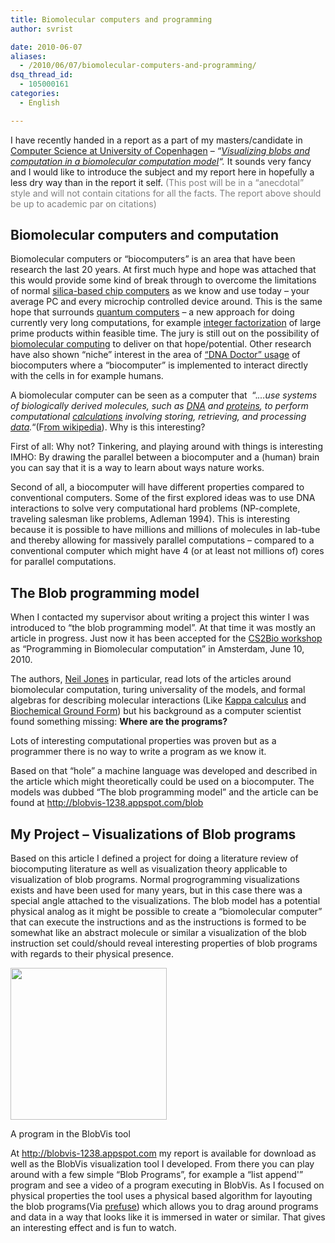 ```yaml
---
title: Biomolecular computers and programming
author: svrist

date: 2010-06-07
aliases: 
  - /2010/06/07/biomolecular-computers-and-programming/
dsq_thread_id:
  - 105000161
categories:
  - English

---
```

I have recently handed in a report as a part of my masters/candidate in <a href="http://www.diku.dk" target="_blank">Computer Science at University of Copenhagen</a> &#8211; _&#8220;<a title="BlobVis visualization tool" href="http://blobvis-1238.appspot.com" target="_blank">Visualizing blobs and computation in a biomolecular computation model</a>&#8220;._ It sounds very fancy and I would like to introduce the subject and my report here in hopefully a less dry way than in the report it self. <span style="color: #808080;">(This post will be in a &#8220;anecdotal&#8221; style and will not contain citations for all the facts. The report above should be up to academic par on citations)</span>

## Biomolecular computers and computation

Biomolecular computers or &#8220;biocomputers&#8221; is an area that have been research the last 20 years. At first much hype and hope was attached that this would provide some kind of break through to overcome the limitations of normal <a title="Wikipedia: Chip Computers" href="http://en.wikipedia.org/wiki/Computer_chips" target="_blank">silica-based chip computers</a> as we know and use today &#8211; your average PC and every microchip controlled device around. This is the same hope that surrounds <a title="Wikipedia: Quantum Computer" href="http://en.wikipedia.org/wiki/Quantum_computer" target="_blank">quantum computers</a> &#8211; a new approach for doing currently very long computations, for example <a title="Wikipedia: Integer Factorization" href="http://en.wikipedia.org/wiki/Integer_factorization" target="_blank">integer factorization</a> of large prime products within feasible time. The jury is still out on the possibility of [biomolecular computing][1] to deliver on that hope/potential. Other research have also shown &#8220;niche&#8221; interest in the area of <a title="Scientific american: Bringing DNA Computers to life" href="http://www.scientificamerican.com/article.cfm?id=bringing-dna-computers-to" target="_blank">&#8220;DNA Doctor&#8221; usage</a> of biocomputers where a &#8220;biocomputer&#8221; is implemented to interact directly with the cells in for example humans.

A biomolecular computer can be seen as a computer that  &#8220;._&#8230;use systems of biologically derived molecules, such as_ [_DNA_][2] _and_ [_proteins_][3]_, to perform computational_ [_calculations_][4] _involving storing, retrieving, and processing_ [_data_][5]_._&#8220;(F<a href="http://en.wikipedia.org/wiki/Biomolecular_computing" target="_blank">rom wikipedia</a>). Why is this interesting?

First of all: Why not? Tinkering, and playing around with things is interesting IMHO: By drawing the parallel between a biocomputer and a (human) brain you can say that it is a way to learn about ways nature works.

Second of all, a biocomputer will have different properties compared to conventional computers. Some of the first explored ideas was to use DNA interactions to solve very computational hard problems (NP-complete, traveling salesman like problems, Adleman 1994). This is interesting because it is possible to have millions and millions of molecules in lab-tube and thereby allowing for massively parallel computations &#8211; compared to a conventional computer which might have 4 (or at least not millions of) cores for parallel computations.

## The Blob programming model

When I contacted my supervisor about writing a project this winter I was introduced to &#8220;the blob programming model&#8221;. At that time it was mostly an article in progress. Just now it has been accepted for the <a title="CS2Bio programme. 10.30 Programming in Biomolecular computation" href="http://cs2bio10.di.unito.it/programme.html" target="_blank">CS2Bio workshop</a> as &#8220;Programming in Biomolecular computation&#8221; in Amsterdam, June 10, 2010.

The authors, <a title="Neil Jones page" href="http://www.diku.dk/hjemmesider/ansatte/neil/" target="_blank">Neil Jones</a> in particular, read lots of the articles around biomolecular computation, turing universality of the models, and formal algebras for describing molecular interactions (Like <a title="Kappa" href="Formal Molecular Biology" target="_blank">Kappa calculus</a> and <a title="Cardelli" href="http://lucacardelli.name/indexPapers.html#TuringUniversalityOfBGF" target="_blank">Biochemical Ground Form</a>) but his background as a computer scientist found something missing: **Where are the programs?**

Lots of interesting computational properties was proven but as a programmer there is no way to write a program as we know it.

Based on that &#8220;hole&#8221; a machine language was developed and described in the article which might theoretically could be used on a biocomputer. The models was dubbed &#8220;The blob programming model&#8221; and the article can be found at <a href="http://blobvis-1238.appspot.com/blob" target="_blank">http://blobvis-1238.appspot.com/blob</a>

## My Project &#8211; Visualizations of Blob programs

Based on this article I defined a project for doing a literature review of biocomputing literature as well as visualization theory applicable to visualization of blob programs. Normal progrogramming visualizations exists and have been used for many years, but in this case there was a special angle attached to the visualizations. The blob model has a potential physical analog as it might be possible to create a &#8220;biomolecular computer&#8221; that can execute the instructions and as the instructions is formed to be somewhat like an abstract molecule or similar a visualization of the blob instruction set could/should reveal interesting properties of blob programs with regards to their physical presence.

<div style="width: 260px" class="wp-caption alignleft">
  <a href="http://blobvis-1238.appspot.com/screenshots"><img title="A blob program" src="http://blobvis-1238.appspot.com/static/thumb_largedata-play.jpg" alt="" width="250" height="243" /></a>
  
  <p class="wp-caption-text">
    A program in the BlobVis tool
  </p>
</div>

At <a title="Blobvis site" href="http://blobvis-1238.appspot.com" target="_self">http://blobvis-1238.appspot.com</a> my report is available for download as well as the BlobVis visualization tool I developed. From there you can play around with a few simple &#8220;Blob Programs&#8221;, for example a &#8220;list append'&#8221; program and see a video of a program executing in BlobVis. As I focused on physical properties the tool uses a physical based algorithm for layouting the blob programs(Via <a href="http://prefuse.org" target="_blank">prefuse</a>) which allows you to drag around programs and data in a way that looks like it is immersed in water or similar. That gives an interesting effect and is fun to watch.

 [1]: http://en.wikipedia.org/wiki/Biomolecular_computing
 [2]: http://en.wikipedia.org/wiki/DNA "DNA"
 [3]: http://en.wikipedia.org/wiki/Proteins "Proteins"
 [4]: http://en.wikipedia.org/wiki/Calculation "Calculation"
 [5]: http://en.wikipedia.org/wiki/Data "Data"